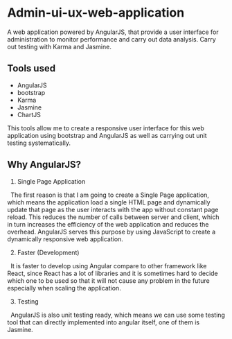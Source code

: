 # Admin-ui-ux-web-application
A web application powered by AngularJS, that provide a user interface for administration to monitor performance and carry out data analysis. Carry out testing with Karma and Jasmine.

## Tools used 

* AngularJS
* bootstrap
* Karma 
* Jasmine
* ChartJS

This tools allow me to create a responsive user interface for this web application using bootstrap and AngularJS as well as carrying out unit testing systematically. 

## Why AngularJS?

1. Single Page Application 

&nbsp;&nbsp;The first reason is that I am going to create a Single Page application, which means the application load a single HTML page and dynamically update that page as the user interacts with the app without constant page reload. This reduces the number of calls between server and client, which in turn increases the efficiency of the web application and reduces the overhead. AngularJS serves this purpose by using JavaScript to create a dynamically responsive web application. 

2. Faster (Development)

&nbsp;&nbsp;It is faster to develop using Angular compare to other framework like React, since React has a lot of libraries and it is sometimes hard to decide which one to be used so that it will not cause any problem in the future especially when scaling the application.

3. Testing

&nbsp;&nbsp;AngularJS is also unit testing ready, which means we can use some testing tool that can directly implemented into angular itself, one of them is Jasmine. 

